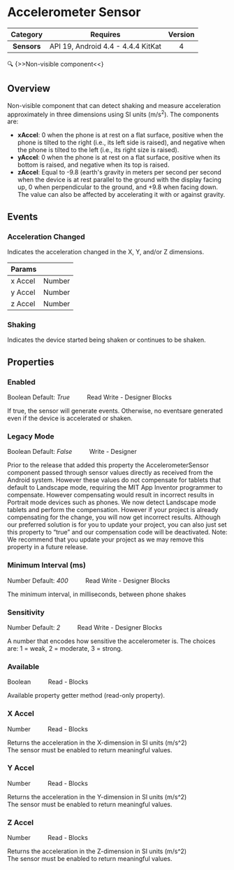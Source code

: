 # Accelerometer Sensor

| Category | Requires | Version |
|:--------:|:-------:|:--------:|
|**Sensors**|<span class="chip chip-any">API 19, Android 4.4 - 4.4.4 KitKat</span>|<span class="chip chip-number">4</span>|

:mag: {>>Non-visible component<<}

## Overview

Non-visible component that can detect shaking and measure acceleration approximately in three dimensions using SI units (m/s<sup>2</sup>). The components are: 

*    __xAccel__: 0 when the phone is at rest on a flat surface, positive when the phone is tilted to the right (i.e., its left side is raised), and negative when the phone is tilted to the left (i.e., its right size is raised).
*    __yAccel__: 0 when the phone is at rest on a flat surface, positive when its bottom is raised, and negative when its top is raised. 
*    __zAccel__: Equal to -9.8 (earth's gravity in meters per second per second when the device is at rest parallel to the ground with the display facing up, 0 when perpendicular to the ground, and +9.8 when facing down. The value can also be affected by accelerating it with or against gravity. 

## Events

### Acceleration Changed

Indicates the acceleration changed in the X, Y, and/or Z dimensions.

<div class="block" ai2-block="event" not-rendered="true" value="%7B%22componentName%22:%20%22Accelerometer%20Sensor%22,%20%22name%22:%20%22Acceleration%20Changed%22,%20%22params%22:%20%5B%22x%20Accel%22,%20%22y%20Accel%22,%20%22z%20Accel%22%5D%7D"></div>

| Params | []() |
|--------|------|
|x Accel|<span class="chip chip-number">Number</span>|
|y Accel|<span class="chip chip-number">Number</span>|
|z Accel|<span class="chip chip-number">Number</span>|


### Shaking

Indicates the device started being shaken or continues to be shaken.

<div class="block" ai2-block="event" not-rendered="true" value="%7B%22componentName%22:%20%22Accelerometer%20Sensor%22,%20%22name%22:%20%22Shaking%22,%20%22params%22:%20%5B%5D%7D"></div>


## Properties

### Enabled

<span class="chip chip-boolean">Boolean</span><span style="user-select: none;">&nbsp;</span><span class="chip chip-boolean">Default: <i>True</i></span><span style="user-select: none;">&nbsp;&nbsp;&nbsp;&nbsp;&nbsp;&nbsp;&nbsp;&nbsp;&nbsp;&nbsp;</span><span class="chip chip-rw">Read</span><span style="user-select: none;">&nbsp;</span><span class="chip chip-rw">Write</span><span style="user-select: none;">&nbsp;</span>-<span style="user-select: none;">&nbsp;</span><span class="chip chip-bd">Designer</span><span style="user-select: none;">&nbsp;</span><span class="chip chip-bd">Blocks</span><span style="user-select: none;">&nbsp;</span>

If true, the sensor will generate events. Otherwise, no eventsare generated even if the device is accelerated or shaken.

<div class="block" ai2-block="property" not-rendered="true" value="%7B%22componentName%22:%20%22Accelerometer%20Sensor%22,%20%22name%22:%20%22Enabled%22,%20%22getter%22:%20true%7D"></div>
<div class="block" ai2-block="property" not-rendered="true" value="%7B%22componentName%22:%20%22Accelerometer%20Sensor%22,%20%22name%22:%20%22Enabled%22,%20%22getter%22:%20false%7D"></div>


### Legacy Mode

<span class="chip chip-boolean">Boolean</span><span style="user-select: none;">&nbsp;</span><span class="chip chip-boolean">Default: <i>False</i></span><span style="user-select: none;">&nbsp;&nbsp;&nbsp;&nbsp;&nbsp;&nbsp;&nbsp;&nbsp;&nbsp;&nbsp;</span><span class="chip chip-rw">Write</span><span style="user-select: none;">&nbsp;</span>-<span style="user-select: none;">&nbsp;</span><span class="chip chip-bd">Designer</span><span style="user-select: none;">&nbsp;</span>

Prior to the release that added this property the AccelerometerSensor component passed through sensor values directly as received from the Android system. However these values do not compensate for tablets that default to Landscape mode, requiring the MIT App Inventor programmer to compensate. However compensating would result in incorrect results in Portrait mode devices such as phones. We now detect Landscape mode tablets and perform the compensation. However if your project is already compensating for the change, you will now get incorrect results. Although our preferred solution is for you to update your project, you can also just set this property to “true” and our compensation code will be deactivated. Note: We recommend that you update your project as we may remove this property in a future release.


### Minimum Interval (ms)

<span class="chip chip-number">Number</span><span style="user-select: none;">&nbsp;</span><span class="chip chip-number">Default: <i>400</i></span><span style="user-select: none;">&nbsp;&nbsp;&nbsp;&nbsp;&nbsp;&nbsp;&nbsp;&nbsp;&nbsp;&nbsp;</span><span class="chip chip-rw">Read</span><span style="user-select: none;">&nbsp;</span><span class="chip chip-rw">Write</span><span style="user-select: none;">&nbsp;</span>-<span style="user-select: none;">&nbsp;</span><span class="chip chip-bd">Designer</span><span style="user-select: none;">&nbsp;</span><span class="chip chip-bd">Blocks</span><span style="user-select: none;">&nbsp;</span>

The minimum interval, in milliseconds, between phone shakes

<div class="block" ai2-block="property" not-rendered="true" value="%7B%22componentName%22:%20%22Accelerometer%20Sensor%22,%20%22name%22:%20%22Minimum%20Interval%20(ms)%22,%20%22getter%22:%20true%7D"></div>
<div class="block" ai2-block="property" not-rendered="true" value="%7B%22componentName%22:%20%22Accelerometer%20Sensor%22,%20%22name%22:%20%22Minimum%20Interval%20(ms)%22,%20%22getter%22:%20false%7D"></div>


### Sensitivity

<span class="chip chip-number">Number</span><span style="user-select: none;">&nbsp;</span><span class="chip chip-number">Default: <i>2</i></span><span style="user-select: none;">&nbsp;&nbsp;&nbsp;&nbsp;&nbsp;&nbsp;&nbsp;&nbsp;&nbsp;&nbsp;</span><span class="chip chip-rw">Read</span><span style="user-select: none;">&nbsp;</span><span class="chip chip-rw">Write</span><span style="user-select: none;">&nbsp;</span>-<span style="user-select: none;">&nbsp;</span><span class="chip chip-bd">Designer</span><span style="user-select: none;">&nbsp;</span><span class="chip chip-bd">Blocks</span><span style="user-select: none;">&nbsp;</span>

A number that encodes how sensitive the accelerometer is. The choices are: 1 = weak, 2 = moderate, 3 = strong.

<div class="block" ai2-block="property" not-rendered="true" value="%7B%22componentName%22:%20%22Accelerometer%20Sensor%22,%20%22name%22:%20%22Sensitivity%22,%20%22getter%22:%20true%7D"></div>
<div class="block" ai2-block="property" not-rendered="true" value="%7B%22componentName%22:%20%22Accelerometer%20Sensor%22,%20%22name%22:%20%22Sensitivity%22,%20%22getter%22:%20false%7D"></div>


### Available

<span class="chip chip-boolean">Boolean</span><span style="user-select: none;">&nbsp;&nbsp;&nbsp;&nbsp;&nbsp;&nbsp;&nbsp;&nbsp;&nbsp;&nbsp;</span><span class="chip chip-rw">Read</span><span style="user-select: none;">&nbsp;</span>-<span style="user-select: none;">&nbsp;</span><span class="chip chip-bd">Blocks</span><span style="user-select: none;">&nbsp;</span>

Available property getter method (read-only property).

<div class="block" ai2-block="property" not-rendered="true" value="%7B%22componentName%22:%20%22Accelerometer%20Sensor%22,%20%22name%22:%20%22Available%22,%20%22getter%22:%20true%7D"></div>


### X Accel

<span class="chip chip-number">Number</span><span style="user-select: none;">&nbsp;&nbsp;&nbsp;&nbsp;&nbsp;&nbsp;&nbsp;&nbsp;&nbsp;&nbsp;</span><span class="chip chip-rw">Read</span><span style="user-select: none;">&nbsp;</span>-<span style="user-select: none;">&nbsp;</span><span class="chip chip-bd">Blocks</span><span style="user-select: none;">&nbsp;</span>

Returns the acceleration in the X-dimension in SI units (m/s^2)  
The sensor must be enabled to return meaningful values.

<div class="block" ai2-block="property" not-rendered="true" value="%7B%22componentName%22:%20%22Accelerometer%20Sensor%22,%20%22name%22:%20%22X%20Accel%22,%20%22getter%22:%20true%7D"></div>


### Y Accel

<span class="chip chip-number">Number</span><span style="user-select: none;">&nbsp;&nbsp;&nbsp;&nbsp;&nbsp;&nbsp;&nbsp;&nbsp;&nbsp;&nbsp;</span><span class="chip chip-rw">Read</span><span style="user-select: none;">&nbsp;</span>-<span style="user-select: none;">&nbsp;</span><span class="chip chip-bd">Blocks</span><span style="user-select: none;">&nbsp;</span>

Returns the acceleration in the Y-dimension in SI units (m/s^2)  
The sensor must be enabled to return meaningful values.

<div class="block" ai2-block="property" not-rendered="true" value="%7B%22componentName%22:%20%22Accelerometer%20Sensor%22,%20%22name%22:%20%22Y%20Accel%22,%20%22getter%22:%20true%7D"></div>


### Z Accel

<span class="chip chip-number">Number</span><span style="user-select: none;">&nbsp;&nbsp;&nbsp;&nbsp;&nbsp;&nbsp;&nbsp;&nbsp;&nbsp;&nbsp;</span><span class="chip chip-rw">Read</span><span style="user-select: none;">&nbsp;</span>-<span style="user-select: none;">&nbsp;</span><span class="chip chip-bd">Blocks</span><span style="user-select: none;">&nbsp;</span>

Returns the acceleration in the Z-dimension in SI units (m/s^2)  
The sensor must be enabled to return meaningful values.

<div class="block" ai2-block="property" not-rendered="true" value="%7B%22componentName%22:%20%22Accelerometer%20Sensor%22,%20%22name%22:%20%22Z%20Accel%22,%20%22getter%22:%20true%7D"></div>
